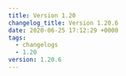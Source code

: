 ```yaml
---
title: Version 1.20
changelog_title: Version 1.20.6
date: 2020-06-25 17:12:29 +0000
tags:
  - changelogs
  - 1.20
version: 1.20.6
---
```


<script src="https://gist.github.com/spinnaker-release/75d50c7b931f1089e710a0e9d1acf8c4.js?file=1.20.6.md"></script>
<script src="https://gist.github.com/spinnaker-release/75d50c7b931f1089e710a0e9d1acf8c4.js?file=1.20.5.md"></script>
<script src="https://gist.github.com/spinnaker-release/75d50c7b931f1089e710a0e9d1acf8c4.js?file=1.20.4.md"></script>
<script src="https://gist.github.com/spinnaker-release/75d50c7b931f1089e710a0e9d1acf8c4.js?file=1.20.3.md"></script>
<script src="https://gist.github.com/spinnaker-release/75d50c7b931f1089e710a0e9d1acf8c4.js?file=1.20.2.md"></script>
<script src="https://gist.github.com/spinnaker-release/75d50c7b931f1089e710a0e9d1acf8c4.js?file=1.20.1.md"></script>
<script src="https://gist.github.com/spinnaker-release/75d50c7b931f1089e710a0e9d1acf8c4.js?file=1.20.0.md"></script>

